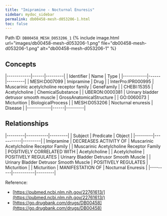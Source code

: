 ```yaml
---
title: "Imipramine - Nocturnal Enuresis"
sidebar: mydoc_sidebar
permalink: db00458-mesh-d053206-1.html
toc: false 
---
```



Path ID: `DB00458_MESH_D053206_1`
{% include image.html url="images/db00458-mesh-d053206-1.png" file="db00458-mesh-d053206-1.png" alt="db00458-mesh-d053206-1" %}

## Concepts

|------------|------|---------|
| Identifier | Name | Type    |
|------------|------|---------|
| MESH:D007099 | Imipramine | Drug |
| InterPro:IPR000995 | Muscarinic acetylcholine receptor family | GeneFamily |
| CHEBI:15355 | Acetylcholine | ChemicalSubstance |
| UBERON:0000381 | Urinary bladder detrusor smooth muscle | GrossAnatomicalStructure |
| GO:0060073 | Micturition | BiologicalProcess |
| MESH:D053206 | Nocturnal enuresis | Disease |
|------------|------|---------|

## Relationships

|---------|-----------|---------|
| Subject | Predicate | Object  |
|---------|-----------|---------|
| Imipramine | DECREASES ACTIVITY OF | Muscarinic Acetylcholine Receptor Family |
| Muscarinic Acetylcholine Receptor Family | POSITIVELY CORRELATED WITH | Acetylcholine |
| Acetylcholine | POSITIVELY REGULATES | Urinary Bladder Detrusor Smooth Muscle |
| Urinary Bladder Detrusor Smooth Muscle | POSITIVELY REGULATES | Micturition |
| Micturition | MANIFESTATION OF | Nocturnal Enuresis |
|---------|-----------|---------|

Reference: 
  - [https://pubmed.ncbi.nlm.nih.gov/22761613/](https://pubmed.ncbi.nlm.nih.gov/22761613/)
  - [https://go.drugbank.com/drugs/DB00458](https://go.drugbank.com/drugs/DB00458)
